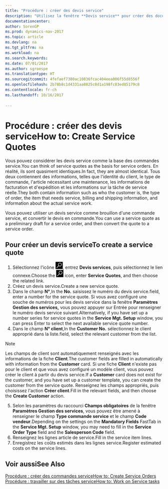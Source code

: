 ```yaml
---
title: "Procédure : créer des devis service"
description: "Utilisez la fenêtre **Devis service** pour créer des documents dans lesquels vous saisissez des informations sur un service, tel que réparation et maintenance, pour des articles de service à la demande du client. Vous pouvez utiliser un devis service comme brouillon d'une commande service, et convertir le devis en commande."
documentationcenter: 
author: SorenGP
ms.prod: dynamics-nav-2017
ms.topic: article
ms.devlang: na
ms.tgt_pltfrm: na
ms.workload: na
ms.search.keywords: 
ms.date: 07/01/2017
ms.author: sgroespe
ms.translationtype: HT
ms.sourcegitcommit: 4fefaef7380ac10836fcac404eea006f55d8556f
ms.openlocfilehash: 2b78b8c1d4331aa8825c0d1a198fc83ed85179c8
ms.contentlocale: fr-ch
ms.lasthandoff: 10/16/2017

---
```

# <a name="how-to-create-service-quotes"></a><span data-ttu-id="a9ee9-104">Procédure : créer des devis service</span><span class="sxs-lookup"><span data-stu-id="a9ee9-104">How to: Create Service Quotes</span></span>
<span data-ttu-id="a9ee9-105">Vous pouvez considérer les devis service comme la base des commandes service.</span><span class="sxs-lookup"><span data-stu-id="a9ee9-105">You can think of service quotes as the basis for service orders.</span></span> <span data-ttu-id="a9ee9-106">En réalité, ils sont quasiment identiques.</span><span class="sxs-lookup"><span data-stu-id="a9ee9-106">In fact, they are almost identical.</span></span> <span data-ttu-id="a9ee9-107">Tous deux contiennent des informations, telles que l'identité du client, le type de commande, l'article nécessitant une maintenance, les informations de facturation et d'expédition et les informations sur la tâche de service réelle.</span><span class="sxs-lookup"><span data-stu-id="a9ee9-107">They both contain information such as who the customer is, the type of order, the item that needs service, billing and shipping information, and information about the actual service work.</span></span>
 
<span data-ttu-id="a9ee9-108">Vous pouvez utiliser un devis service comme brouillon d'une commande service, et convertir le devis en commande.</span><span class="sxs-lookup"><span data-stu-id="a9ee9-108">You can use a service quote as a preliminary draft for a service order, and then convert the quote to a service order.</span></span>  
  
## <a name="to-create-a-service-quote"></a><span data-ttu-id="a9ee9-109">Pour créer un devis service</span><span class="sxs-lookup"><span data-stu-id="a9ee9-109">To create a service quote</span></span>  
1. <span data-ttu-id="a9ee9-110">Sélectionnez l'icône ![Page ou état pour la recherche](media/ui-search/search_small.png "Page ou état pour la recherche"), entrez **Devis services**, puis sélectionnez le lien connexe.</span><span class="sxs-lookup"><span data-stu-id="a9ee9-110">Choose the ![Search for Page or Report](media/ui-search/search_small.png "Search for Page or Report icon") icon, enter **Service Quotes**, and then choose the related link.</span></span>  
2. <span data-ttu-id="a9ee9-111">Créez un devis service.</span><span class="sxs-lookup"><span data-stu-id="a9ee9-111">Create a new service quote.</span></span>  
3. <span data-ttu-id="a9ee9-112">Dans le champ **N°**,</span><span class="sxs-lookup"><span data-stu-id="a9ee9-112">In the **No.**</span></span> <span data-ttu-id="a9ee9-113">saisissez le numéro du devis service.</span><span class="sxs-lookup"><span data-stu-id="a9ee9-113">field, enter a number for the service quote.</span></span> <span data-ttu-id="a9ee9-114">Si vous avez configuré une souche de numéros pour les devis service dans la fenêtre **Paramètres Gestion des services,** vous pouvez appuyer sur Entrée pour renseigner le numéro devis service suivant.</span><span class="sxs-lookup"><span data-stu-id="a9ee9-114">Alternatively, if you have set up a number series for service quotes in the **Service Mgt. Setup** window, you can press Enter to select the next available service quote number.</span></span>  
4. <span data-ttu-id="a9ee9-115">Dans le champ **N° client**,</span><span class="sxs-lookup"><span data-stu-id="a9ee9-115">In the **Customer No.**</span></span>  <span data-ttu-id="a9ee9-116">sélectionnez le client approprié dans la liste.</span><span class="sxs-lookup"><span data-stu-id="a9ee9-116">field, select the relevant customer from the list.</span></span>  

  > [!Note]  
  >  <span data-ttu-id="a9ee9-117">Les champs de client sont automatiquement renseignés avec les informations de la fiche **Client**.</span><span class="sxs-lookup"><span data-stu-id="a9ee9-117">The customer fields are filled in automatically with information from the **Customer** card.</span></span> <span data-ttu-id="a9ee9-118">Si une fiche **Client** n'existe pas pour le client et que vous avez configuré un modèle client, vous pouvez créer le client à partir du devis service.</span><span class="sxs-lookup"><span data-stu-id="a9ee9-118">If a **Customer** card does not exist for the customer, and you have set up a customer template, you can create the customer from the service quote.</span></span> <span data-ttu-id="a9ee9-119">Renseignez les champs appropriés, puis choisissez l'action **Créer client**.</span><span class="sxs-lookup"><span data-stu-id="a9ee9-119">Fill in the relevant fields, and then choose the **Create Customer** action.</span></span>  
  
5. <span data-ttu-id="a9ee9-120">Selon les paramètres du raccourci **Champs obligatoires** de la fenêtre **Paramètres Gestion des services**, vous pouvez être amené à renseigner le champ **Type commande service** et le champ **Code vendeur**.</span><span class="sxs-lookup"><span data-stu-id="a9ee9-120">Depending on the settings on the **Mandatory Fields** FastTab in the **Service Mgt. Setup** window, you may need to fill in the **Service Order Type** field and the **Salesperson Code** field.</span></span>  
6. <span data-ttu-id="a9ee9-121">Renseignez les lignes article de service.</span><span class="sxs-lookup"><span data-stu-id="a9ee9-121">Fill in the service item lines.</span></span>  
7. <span data-ttu-id="a9ee9-122">Enregistrez les coûts estimés dans les lignes service.</span><span class="sxs-lookup"><span data-stu-id="a9ee9-122">Register estimated costs on the service lines.</span></span>  
  
## <a name="see-also"></a><span data-ttu-id="a9ee9-123">Voir aussi</span><span class="sxs-lookup"><span data-stu-id="a9ee9-123">See Also</span></span>  
[<span data-ttu-id="a9ee9-124">Procédure : créer des commandes service</span><span class="sxs-lookup"><span data-stu-id="a9ee9-124">How to: Create Service Orders</span></span>](service-how-to-create-service-orders.md)  
[<span data-ttu-id="a9ee9-125">Procédure : travailler sur des tâches service</span><span class="sxs-lookup"><span data-stu-id="a9ee9-125">How to: Work on Service tasks</span></span>](service-how-to-work-on-service-tasks.md)  

 
